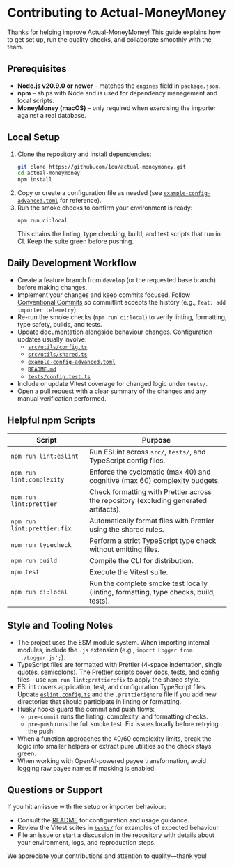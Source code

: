 # Contributing to Actual-MoneyMoney

Thanks for helping improve Actual-MoneyMoney! This guide explains how to get set up, run the quality checks, and collaborate smoothly with the team.

## Prerequisites

- **Node.js v20.9.0 or newer** – matches the `engines` field in `package.json`.
- **npm** – ships with Node and is used for dependency management and local scripts.
- **MoneyMoney (macOS)** – only required when exercising the importer against a real database.

## Local Setup

1. Clone the repository and install dependencies:
    ```bash
    git clone https://github.com/1cu/actual-moneymoney.git
    cd actual-moneymoney
    npm install
    ```
2. Copy or create a configuration file as needed (see [`example-config-advanced.toml`](./example-config-advanced.toml) for reference).
3. Run the smoke checks to confirm your environment is ready:
    ```bash
    npm run ci:local
    ```
    This chains the linting, type checking, build, and test scripts that run in CI. Keep the suite green before pushing.

## Daily Development Workflow

- Create a feature branch from `develop` (or the requested base branch) before making changes.
- Implement your changes and keep commits focused. Follow [Conventional Commits](https://www.conventionalcommits.org/) so commitlint accepts the history (e.g., `feat: add importer telemetry`).
- Re-run the smoke checks (`npm run ci:local`) to verify linting, formatting, type safety, builds, and tests.
- Update documentation alongside behaviour changes. Configuration updates usually involve:
    - [`src/utils/config.ts`](./src/utils/config.ts)
    - [`src/utils/shared.ts`](./src/utils/shared.ts)
    - [`example-config-advanced.toml`](./example-config-advanced.toml)
    - [`README.md`](./README.md)
    - [`tests/config.test.ts`](./tests/config.test.ts)
- Include or update Vitest coverage for changed logic under `tests/`.
- Open a pull request with a clear summary of the changes and any manual verification performed.

## Helpful npm Scripts

| Script                      | Purpose                                                                               |
| --------------------------- | ------------------------------------------------------------------------------------- |
| `npm run lint:eslint`       | Run ESLint across `src/`, `tests/`, and TypeScript config files.                      |
| `npm run lint:complexity`   | Enforce the cyclomatic (max 40) and cognitive (max 60) complexity budgets.            |
| `npm run lint:prettier`     | Check formatting with Prettier across the repository (excluding generated artifacts). |
| `npm run lint:prettier:fix` | Automatically format files with Prettier using the shared rules.                      |
| `npm run typecheck`         | Perform a strict TypeScript type check without emitting files.                        |
| `npm run build`             | Compile the CLI for distribution.                                                     |
| `npm test`                  | Execute the Vitest suite.                                                             |
| `npm run ci:local`          | Run the complete smoke test locally (linting, formatting, type checks, build, tests). |

## Style and Tooling Notes

- The project uses the ESM module system. When importing internal modules, include the `.js` extension (e.g., `import Logger from './Logger.js';`).
- TypeScript files are formatted with Prettier (4-space indentation, single quotes, semicolons). The Prettier scripts cover docs, tests, and config files—use `npm run lint:prettier:fix` to apply the shared style.
- ESLint covers application, test, and configuration TypeScript files. Update [`eslint.config.ts`](./eslint.config.ts) and the `.prettierignore` file if you add new directories that should participate in linting or formatting.
- Husky hooks guard the commit and push flows:
    - `pre-commit` runs the linting, complexity, and formatting checks.
    - `pre-push` runs the full smoke test. Fix issues locally before retrying the push.
- When a function approaches the 40/60 complexity limits, break the logic into smaller helpers or extract pure utilities so the
  check stays green.
- When working with OpenAI-powered payee transformation, avoid logging raw payee names if masking is enabled.

## Questions or Support

If you hit an issue with the setup or importer behaviour:

- Consult the [README](./README.md) for configuration and usage guidance.
- Review the Vitest suites in [`tests/`](./tests) for examples of expected behaviour.
- File an issue or start a discussion in the repository with details about your environment, logs, and reproduction steps.

We appreciate your contributions and attention to quality—thank you!
